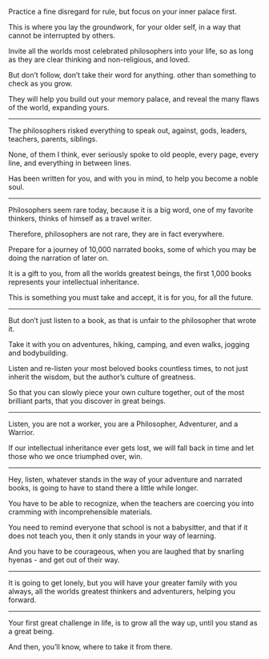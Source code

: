 Practice a fine disregard for rule,
but focus on your inner palace first.

This is where you lay the groundwork,
for your older self, in a way that cannot be interrupted by others.

Invite all the worlds most celebrated philosophers into your life,
so as long as they are clear thinking and non-religious, and loved.

But don’t follow, don’t take their word for anything.
other than something to check as you grow.

They will help you build out your memory palace,
and reveal the many flaws of the world, expanding yours.

---

The philosophers risked everything to speak out,
against, gods, leaders, teachers, parents, siblings.

None, of them I think, ever seriously spoke to old people,
every page, every line, and everything in between lines.

Has been written for you, and with you in mind,
to help you become a noble soul.

---

Philosophers seem rare today, because it is a big word,
one of my favorite thinkers, thinks of himself as a travel writer.

Therefore, philosophers are not rare,
they are in fact everywhere.

Prepare for a journey of 10,000 narrated books,
some of which you may be doing the narration of later on.

It is a gift to you, from all the worlds greatest beings,
the first 1,000 books represents your intellectual inheritance.

This is something you must take and accept,
it is for you, for all the future.

---

But don’t just listen to a book,
as that is unfair to the philosopher that wrote it.

Take it with you on adventures, hiking, camping,
and even walks, jogging and bodybuilding.

Listen and re-listen your most beloved books countless times,
to not just inherit the wisdom, but the author’s culture of greatness.

So that you can slowly piece your own culture together,
out of the most brilliant parts, that you discover in great beings.

---

Listen, you are not a worker,
you are a Philosopher, Adventurer, and a Warrior.

If our intellectual inheritance ever gets lost,
we will fall back in time and let those who we once triumphed over, win.

---

Hey, listen, whatever stands in the way of your adventure and narrated books,
is going to have to stand there a little while longer.

You have to be able to recognize,
when the teachers are coercing you into cramming with incomprehensible materials.

You need to remind everyone that school is not a babysitter,
and that if it does not teach you, then it only stands in your way of learning.

And you have to be courageous,
when you are laughed that by snarling hyenas - and get out of their way.

---

It is going to get lonely, but you will have your greater family with you always,
all the worlds greatest thinkers and adventurers, helping you forward.

---

Your first great challenge in life, is to grow all the way up,
until you stand as a great being.

And then, you’ll know,
where to take it from there.
